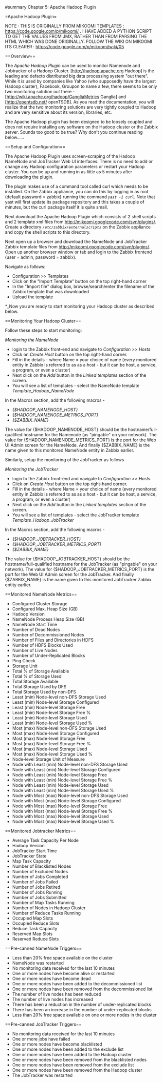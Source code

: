 #summary Chapter 5: Apache Hadoop Plugin

=Apache Hadoop Plugin=

NOTE : THIS IS ORIGINALLY FROM MIKOOMI TEMPLATES : https://code.google.com/p/mikoomi/ .
I HAVE ADDED A PYTHON SCRIPT TO GET THE VALUES FROM JMX, RATHER THAN FROM PARSING THE HTML WHICH WAS DONE ORIGINALLY. 
FOLLOW THE WIKI ON MIKOOMI ITS CLEARER : https://code.google.com/p/mikoomi/wiki/05

==Overview==

The *Apache Hadoop Plugin* can be used to monitor Namenode and Jobtracker of a Hadoop Cluster. [http://hadoop.apache.org Hadoop] is the leading and defacto distributed big data processing system "out there". While it is used by companies like Yahoo (who supposedly have the largest Hadoop cluster), Facebook, Groupon to name a few, there seems to be only two monitoring solution out there - [http://wiki.apache.org/hadoop/GangliaMetrics Ganglia] and [http://opentsdb.net/ openTSDB]. As you read the documentation, you will realize that the two monitoring solutions are very tightly coupled to Hadoop and are very sensitive about its version, libraries, etc.

The Apache Hadoop plugin has been designed to be loosely coupled and does not require installing any software on the Hadoop cluster or the Zabbix server. Sounds too good to be true? Why don't you continue reading below......

==Setup and Configuration==

The Apache Hadoop Plugin uses screen-scraping of the Hadoop NameNode and JobTracker Web UI interfaces. There is no need to add or change any Hadoop configuration parameters or restart your Hadoop cluster. You can be up and running in as little as 5 minutes after downloading the plugin.

The plugin makes use of a command tool called curl which needs to be installed. On the Zabbix appliance, you can do this by logging in as root (default password = zabbix) running the command *`yast -i curl`*. Note that yast will first update its package repository and this takes a couple of minutes, but the curl package itself it is quite small.

Next download the Apache Hadoop Plugin which consists of 2 shell scripts and 2 template xml files from http://mikoomi.googlecode.com/svn/plugins/. Create a directory *`/etc/zabbix/externalscripts`* on the Zabbix appliance and copy the shell scripts to this directory.  

Next open up a browser and download the NameNode and JobTracker Zabbix template files from http://mikoomi.googlecode.com/svn/plugins/.
Open up another browser window or tab and login to the Zabbix frontend (user = admin, password = zabbix).

Navigate as follows: 

  * Configuration >> Templates
  * Click on the "Import Template" button on the top right-hand corner
  * In the "Import file" dialog box, browse/search/enter the filename of the Zabbix template that was downloaded
  * Upload the template

*_Now you are ready to start monitoring your Hadoop cluster as described below.

==Monitoring Your Hadoop Cluster==
 
Follow these steps to start monitoring:

*Monitoring the NameNode* 

  * login to the Zabbix front-end and navigate to *_Configuration >> Hosts_*
  * Click on *_Create Host_* button on the top right-hand corner. 
  * Fill in the details - where Name = your choice of name (every monitored entity in Zabbix is referred to as as a host - but it can be host, a  service, a program, or even a cluster)
  * Next click on the *_Add_* button in the *_Linked templates_* section of the screen.
  * You will see a list of templates - select the NameNode template *_Template_Hadoop_NameNode_*

In the Macros section, add the following macros -

  * *{$HADOOP_NAMENODE_HOST}*
  * *{$HADOOP_NAMENODE_METRICS_PORT}*
  * *{$ZABBIX_NAME}*


The value for {$HADOOP_NAMENODE_HOST} should be the hostname/full-qualified hostname for the Namenode (as "pingable" on your network). The value for {$HADOOP_NAMENODE_METRICS_PORT} is the port for the Web UI Admin screen for the NameNode. And finally {$ZABBIX_NAME} is the name given to this monitored NameNode entity in Zabbix earlier.


Similarly, setup the monitoring of the JobTracker as follows -

*Monitoring the JobTracker* 

  * login to the Zabbix front-end and navigate to *_Configuration >> Hosts_*
  * Click on *_Create Host_* button on the top right-hand corner. 
  * Fill in the details - where Name = your choice of name (every monitored entity in Zabbix is referred to as as a host - but it can be host, a  service, a program, or even a cluster)
  * Next click on the *_Add_* button in the *_Linked templates_* section of the screen.
  * You will see a list of templates - select the JobTracker template *_Template_Hadoop_JobTracker_*

In the Macros section, add the following macros -

  * *{$HADOOP_JOBTRACKER_HOST}*
  * *{$HADOOP_JOBTRACKER_METRICS_PORT}*
  * *{$ZABBIX_NAME}*


The value for {$HADOOP_JOBTRACKER_HOST} should be the hostname/full-qualified hostname for the JobTracker  (as "pingable" on your network). The value for {$HADOOP_JOBTRACKER_METRICS_PORT} is the port for the Web UI Admin screen for the JobTracker. And finally {$ZABBIX_NAME} is the name given to this monitored JobTracker Zabbix entity earlier.


==Monitored NameNode Metrics==

  * Configured Cluster Storage
  * Configured Max. Heap Size (GB)
  * Hadoop Version
  * NameNode Process Heap Size (GB)
  * NameNode Start Time
  * Number of Dead Nodes
  * Number of Decommissioned Nodes
  * Number of Files and Directories in HDFS
  * Number of HDFS Blocks Used
  * Number of Live Nodes
  * Number of Under-Replicated Blocks
  * Ping Check
  * Storage Unit
  * Total % of Storage Available
  * Total % of Storage Used
  * Total Storage Available
  * Total Storage Used by DFS
  * Total Storage Used by non-DFS
  * Least (min) Node-level non-DFS Storage Used
  * Least (min) Node-level Storage Configured
  * Least (min) Node-level Storage Free
  * Least (min) Node-level Storage Free %
  * Least (min) Node-level Storage Used
  * Least (min) Node-level Storage Used %
  * Most (max) Node-level non-DFS Storage Used
  * Most (max) Node-level Storage Configured
  * Most (max) Node-level Storage Free
  * Most (max) Node-level Storage Free %
  * Most (max) Node-level Storage Used
  * Most (max) Node-level Storage Used %
  * Node-level Storage Unit of Measure
  * Node with Least (min) Node-level non-DFS Storage Used
  * Node with Least (min) Node-level Storage Configured
  * Node with Least (min) Node-level Storage Free
  * Node with Least (min) Node-level Storage Free %
  * Node with Least (min) Node-level Storage Used
  * Node with Least (min) Node-level Storage Used %
  * Node with Most (max) Node-level non-DFS Storage Used
  * Node with Most (max) Node-level Storage Configured
  * Node with Most (max) Node-level Storage Free
  * Node with Most (max) Node-level Storage Free %
  * Node with Most (max) Node-level Storage Used
  * Node with Most (max) Node-level Storage Used %


==Monitored Jobtracker Metrics==

  * Average Task Capacity Per Node
  * Hadoop Version
  * JobTracker Start Time
  * JobTracker State
  * Map Task Capacity
  * Number of Blacklisted Nodes
  * Number of Excluded Nodes
  * Number of Jobs Completed
  * Number of Jobs Failed
  * Number of Jobs Retired
  * Number of Jobs Running
  * Number of Jobs Submitted
  * Number of Map Tasks Running
  * Number of Nodes in Hadoop Cluster
  * Number of Reduce Tasks Running
  * Occupied Map Slots
  * Occupied Reduce Slots
  * Reduce Task Capacity
  * Reserved Map Slots
  * Reserved Reduce Slots


==Pre-canned NameNode Triggers==

  * Less than 20% free space available on the cluster
  * NameNode was restarted
  * No monitoring data received for the last 10 minutes
  * One or more nodes have become alive or restarted
  * One or more nodes have become dead
  * One or more nodes have been added to the decommissioned list
  * One or more nodes have been removed from the decommissioned list
  * The number of live nodes has been reduced
  * The number of live nodes has increased
  * There has been a reduction in the number of under-replicated blocks
  * There has been an increase in the number of under-replicated blocks
  * Less than 20% free space available on one or more nodes in the cluster


==Pre-canned JobTracker Triggers==

  * No monitoring data received for the last 10 minutes
  * One or more jobs have failed
  * One or more nodes have become blacklisted
  * One or more nodes have been added to the exclude list
  * One or more nodes have been added to the Hadoop cluster
  * One or more nodes have been removed from the blacklisted nodes
  * One or more nodes have been removed from the exclude list
  * One or more nodes have been removed from the Hadoop cluster
  * The JobTracker was restarted
